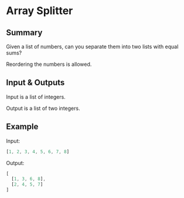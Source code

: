 # Array Splitter

## Summary

Given a list of numbers, can you separate them into two lists with equal sums?

Reordering the numbers is allowed.

## Input & Outputs

Input is a list of integers.

Output is a list of two integers.

## Example

Input:

```js
[1, 2, 3, 4, 5, 6, 7, 8]
```

Output:

```js
[
  [1, 3, 6, 8],
  [2, 4, 5, 7]
]
```